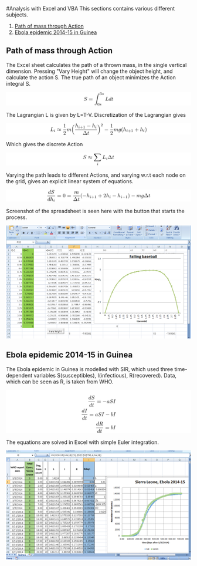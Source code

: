 #Analysis with Excel and VBA
This sections contains various different subjects.

1. [Path of mass through Action](https://github.com/mintDan/ExcelFun#path-of-mass-through-action)
2. [Ebola epidemic 2014-15 in Guinea](https://github.com/mintDan/ExcelFun#Ebola-epidemic-2014-2015-in-Guinea)


## Path of mass through Action
The Excel sheet calculates the path of a thrown mass, in the single vertical dimension. Pressing "Vary Height" will change the object height, and calculate the action S. The true path of an object minimizes the Action integral S.

![Sint.png](https://github.com/mintDan/ExcelFun/blob/master/figs/Sint.png)

The Lagrangian L is given by L=T-V. Discretization of the Lagrangian gives

![Lapprox.png](https://github.com/mintDan/ExcelFun/blob/master/figs/Lapprox.png)

Which gives the discrete Action

![Sapprox.png](https://github.com/mintDan/ExcelFun/blob/master/figs/Sapprox.png)

Varying the path leads to different Actions, and varying w.r.t each node on the grid, gives an explicit linear system of equations.

![Svary.png](https://github.com/mintDan/ExcelFun/blob/master/figs/Svary.png)

Screenshot of the spreadsheet is seen here with the button that starts the process.

![Sheet.png](https://github.com/mintDan/ExcelFun/blob/master/figs/Sheet.PNG)

## Ebola epidemic 2014-15 in Guinea
The Ebola epidemic in Guinea is modelled with SIR, which used three time-dependent variables S(susceptibles), I(infectious), R(recovered). Data, which can be seen as R, is taken from WHO.

![Guinea.png](https://github.com/mintDan/ExcelFun/blob/master/figs/SIR.png)

The equations are solved in Excel with simple Euler integration.

![Guinea.png](https://github.com/mintDan/ExcelFun/blob/master/figs/Ebola.png)
